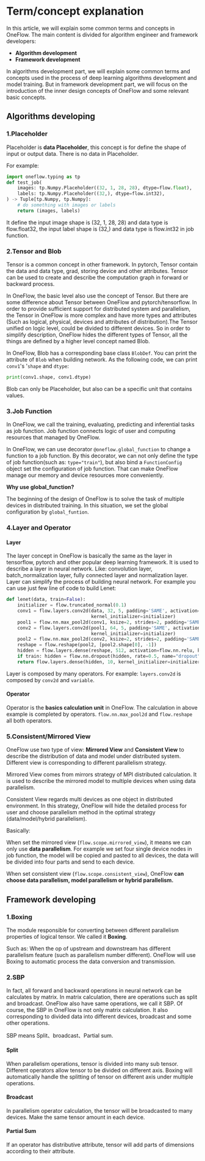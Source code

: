 # Term/concept explanation

In this article, we will explain some common terms and concepts in OneFlow. The main content is divided for algorithm engineer and framework developers:

-  **Algorithm development**
-  **Framework development**

In algorithms development part, we will explain some common terms and concepts used in the process of deep learning algorithms development and model training. But in framework development part, we will focus on the introduction of the inner design concepts of OneFlow and some relevant basic concepts.



## Algorithms developing

### 1.Placeholder

Placeholder is **data Placeholder**, this concept is for define the shape of input or output data. There is no data in Placeholder. 

For example:

```python
import oneflow.typing as tp
def test_job(
    images: tp.Numpy.Placeholder((32, 1, 28, 28), dtype=flow.float),
    labels: tp.Numpy.Placeholder((32,), dtype=flow.int32),
) -> Tuple[tp.Numpy, tp.Numpy]:
    # do something with images or labels
    return (images, labels)
```

It define the input image shape is (32, 1, 28, 28) and data type is flow.float32, the input label shape is (32,) and data type is flow.int32 in job function.



### 2.Tensor and Blob

Tensor is a common concept in other framework. In pytorch, Tensor contain the data and data type, grad, storing device and other attributes. Tensor can be used to create and describe the computation graph in forward or backward process. 

In OneFlow, the basic level also use the concept of Tensor. But there are some difference  about Tensor between OneFlow and pytorch/tensorflow. In order to provide sufficient support for distributed system and parallelism, the Tensor in OneFlow is more complex and have more types and attributes (Such as logical, physical, devices and attributes of distribution).The Tensor unified on logic level, could be divided to different devices. So in order to simplify description, OneFlow hides the different types of Tensor, all the things are defined by a higher level concept named Blob.



In OneFlow, Blob has a corresponding base class  `BlobDef`. You can print the attribute of  `Blob` when building network. As the following code, we can print  `conv1`'s '`shape` and `dtype`:

```python
print(conv1.shape, conv1.dtype)
```

Blob can only be Placeholder, but also can be a specific unit that contains values. 



### 3.Job Function

In OneFlow, we call the training, evaluating, predicting and inferential tasks as job function. Job function connects logic of user and  computing resources that managed by  OneFlow.

In OneFlow, we can use decorator `@oneflow.global_function` to change a function to a job function. By this decorator, we can not only define the type of job function(such as: `type="train"`), but also bind a `FunctionConfig` object set the configuration of job function. That can make OneFlow manage our memory and device resources more conveniently.



 **Why use global_function?**

The beginning of the design of OneFlow is to solve the task of multiple devices in distributed training. In this situation, we set the global configuration by `global_funtion`. 



### 4.Layer and Operator

#### Layer

The layer concept in OneFlow is basically the same as the layer in tensorflow, pytorch and other popular deep learning framework. It is used to describe a layer in neural network. Like: convolution layer, batch_normalization layer, fully connected layer and normalization layer. Layer can simplify the process of building neural network. For example you can use just few line of code to build Lenet:

```python
def lenet(data, train=False):
    initializer = flow.truncated_normal(0.1)
    conv1 = flow.layers.conv2d(data, 32, 5, padding='SAME', activation=flow.nn.relu, name='conv1',
                               kernel_initializer=initializer)
    pool1 = flow.nn.max_pool2d(conv1, ksize=2, strides=2, padding='SAME', name='pool1', data_format='NCHW')
    conv2 = flow.layers.conv2d(pool1, 64, 5, padding='SAME', activation=flow.nn.relu, name='conv2',
                               kernel_initializer=initializer)
    pool2 = flow.nn.max_pool2d(conv2, ksize=2, strides=2, padding='SAME', name='pool2', data_format='NCHW')
    reshape = flow.reshape(pool2, [pool2.shape[0], -1])
    hidden = flow.layers.dense(reshape, 512, activation=flow.nn.relu, kernel_initializer=initializer, name='dense1')
    if train: hidden = flow.nn.dropout(hidden, rate=0.5, name="dropout")
    return flow.layers.dense(hidden, 10, kernel_initializer=initializer, name='dense2')
```

Layer is composed by many operators. For example: `layers.conv2d` is composed by  `conv2d` and `variable`.

#### Operator

Operator is the **basics calculation unit** in OneFlow. The calculation in above example is completed by operators. `flow.nn.max_pool2d` and `flow.reshape` all both operators.



### 5.Consistent/Mirrored View

OneFlow use two type of view:  **Mirrored View** and **Consistent View** to describe the distribution of data and model under distributed system. Different view is corresponding to different parallelism strategy.

Mirrored View comes from mirrors strategy of MPI distributed calculation. It is used to describe the mirrored model to multiple devices when using data parallelism.

Consistent View regards multi devices as one object in distributed environment. In this strategy, OneFlow will hide the detailed process for user and choose parallelism method in the optimal strategy (data/model/hybrid parallelism).

Basically:

When set the mirrored view (`flow.scope.mirrored_view`), it means we can only use **data parallelism**. For example we set four single device nodes in job function, the model will be copied and pasted to all devices, the data will be divided into four parts and send to each device.

When set consistent view (`flow.scope.consistent_view`), OneFlow **can choose data parallelism, model parallelism or hybrid parallelism.**



## Framework developing

### 1.Boxing

The module responsible for converting between different parallelism properties of logical tensor. We called it  **Boxing**.

Such as: When the op of upstream and downstream has different parallelism feature (such as parallelism number different). OneFlow will use Boxing to automatic process the data conversion and transmission.



### 2.SBP

In fact, all forward and backward operations in neural network can be calculates by matrix. In matrix calculation, there are operations such as split and broadcast. OneFlow also have same operations, we call it SBP. Of course, the SBP in OneFlow is not only matrix calculation. It also corresponding to divided data into different devices, broadcast and some other operations.

SBP means Split、broadcast、Partial sum.

#### Split

When parallelism operations, tensor is divided into many sub tensor. Different operators allow tensor to be divided on different axis. Boxing will automatically handle the splitting of tensor on different axis under multiple operations. 

#### Broadcast

In parallelism operator calculation, the tensor will be broadcasted to many devices. Make the same tensor amount in each device.

#### Partial Sum

If an operator has distributive attribute, tensor will add parts of dimensions according to their attribute.

